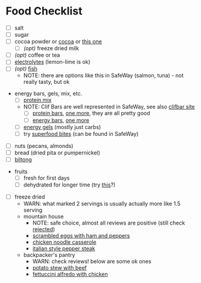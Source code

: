 # Food Checklist

- [ ] salt
- [ ] sugar
- [ ] cocoa powder or [cocoa](https://www.amazon.com/Trader-Joes-Organic-Instant-Packets/dp/B00BT1CGYC) or [this one](https://www.instacart.com/ralphs/products/3328443-starbucks-marshmallow-hot-cocoa-mix-8-oz)
  - [ ] _(opt)_ freeze dried milk
- [ ] _(opt)_ coffee or tea
- [ ] [electrolytes](https://www.rei.com/product/107488/saltstick-fastchews-chewable-electrolyte-tablets) (lemon-lime is ok)
- [ ] _(opt)_ [fish](https://www.rei.com/product/714659/seabear-ready-to-eat-wild-salmon-35-oz)
  - NOTE: there are options like this in SafeWay (salmon, tuna) - not really tasty, but ok
- energy bars, gels, mix, etc.
  - [ ] [protein mix](https://www.rei.com/product/752836/hammer-nutrition-recoverite-drink-mix-single-serving)
  - NOTE: Clif Bars are well represented in SafeWay, see also [clifbar site](https://shop.clifbar.com/)
    - [ ] [protein bars](https://www.rei.com/product/117611/clif-whey-protein-bar), [one more](https://www.rei.com/product/716080/clif-builders-bar), they are all pretty good
    - [ ] [energy bars](https://www.rei.com/product/108105/clif-nut-butter-filled-bars), [one more](https://www.rei.com/product/604787/clif-energy-bar)
  - [ ] [energy gels](https://www.rei.com/product/610028/gu-energy-gel) (mostly just carbs)
  - [ ] try [superfood bites](https://www.urbanfoods.com/product/tart-cherry-apple/) (can be found in SafeWay)
- [ ] nuts (pecans, almonds)
- [ ] bread (dried pita or pumpernickel)
- [ ] [biltong](https://eatbiltong.com/)
- fruits
  - [ ] fresh for first days
  - [ ] dehydrated for longer time (try [this](https://peeledsnacks.com/snack/apple-2-the-core/)?)
- [ ] freeze dried
  - WARN: what marked 2 servings is usually actually more like 1.5 serving
  - mountain house
    - NOTE: safe choice, almost all reviews are positive (still check [rejected](../rejected.md))
    - [scrambled eggs with ham and peppers](https://www.rei.com/product/693933/mountain-house-scrambled-eggs-with-ham-and-peppers-2-servings)
    - [chicken noodle casserole](https://www.rei.com/product/115297/mountain-house-homestyle-chicken-noodle-casserole-3-servings)
    - [italian style pepper steak](https://www.amazon.com/gp/product/B00RJM2GX6/)
  - backpacker's pantry
    - WARN: check reviews! below are some ok ones
    - [potato stew with beef](https://www.rei.com/product/801229/backpackers-pantry-shepherds-potato-stew-with-beef-2-servings)
    - [fettuccini alfredo with chicken](https://www.rei.com/product/801227/backpackers-pantry-fettuccini-alfredo-with-chicken-2-servings)
